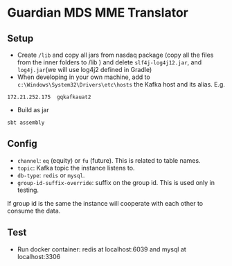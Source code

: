 # Guardian MDS MME Translator

## Setup
- Create `/lib` and copy all jars from nasdaq package (copy all the files from the inner folders to /lib )
  and delete `slf4j-log4j12.jar`, and `log4j.jar`(we will use log4j2 defined in Gradle)
- When developing in your own machine, add to `c:\Windows\System32\Drivers\etc\hosts` the Kafka host and its alias. E.g.
```
172.21.252.175	gqkafkauat2
```
- Build as jar
```
sbt assembly
```

## Config
- `channel`: `eq` (equity) or `fu` (future). This is related to table names.
- `topic`: Kafka topic the instance listens to.
- `db-type`: `redis` or `mysql`.
- `group-id-suffix-override`: suffix on the group id. This is used only in testing. 

If group id is the same the instance will cooperate with each other to consume the data.  

## Test
- Run docker container: redis at localhost:6039 and mysql at localhost:3306